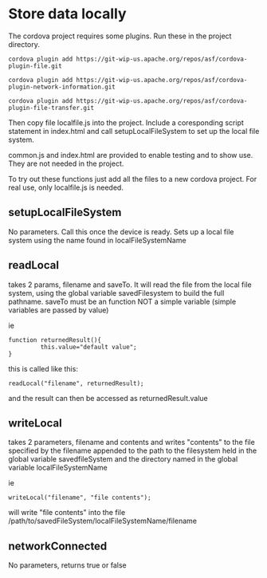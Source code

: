 # Store data locally

The cordova project requires some plugins. Run these in the project directory.

```
cordova plugin add https://git-wip-us.apache.org/repos/asf/cordova-plugin-file.git

cordova plugin add https://git-wip-us.apache.org/repos/asf/cordova-plugin-network-information.git

cordova plugin add https://git-wip-us.apache.org/repos/asf/cordova-plugin-file-transfer.git
```

Then copy file localfile.js into the project. Include a coresponding script statement
in index.html and call setupLocalFileSystem to set up the local file system.

common.js and index.html are provided to enable testing and to show use.
They are not needed in the project.

To try out these functions just add all the files to a new cordova project.
For real use, only localfile.js is needed.

## setupLocalFileSystem

No parameters. Call this once the device is ready. Sets up a local file system using the name found in localFileSystemName

## readLocal

takes 2 params, filename and saveTo. It will read the file from the local file system,
using the global variable savedFilesystem to build the full pathname.
saveTo must be an function NOT a simple variable (simple variables are passed by value)

ie

```
function returnedResult(){
         this.value="default value";
}
```
this is called like this:

```
readLocal("filename", returnedResult);
```

and the result can then be accessed as returnedResult.value

## writeLocal

takes 2 parameters, filename and contents and writes "contents" to the file specified
by the filename appended to the path to the filesystem held in the global variable
savedfileSystem and the directory named in the global variable localFileSystemName

ie

```
writeLocal("filename", "file contents");
```

will write "file contents" into the file /path/to/savedFileSystem/localFileSystemName/filename

## networkConnected

No parameters, returns true or false
